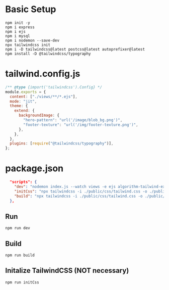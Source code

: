 # Basic Setup

```
npm init -y
npm i express
npm i ejs
npm i mysql
npm i nodemon --save-dev
npx tailwindcss init
npm i -D tailwindcss@latest postcss@latest autoprefixer@latest
npm install -D @tailwindcss/typography
```

# tailwind.config.js

```js
/** @type {import('tailwindcss').Config} */
module.exports = {
  content: ["./views/**/*.ejs"],
  mode: "jit",
  theme: {
    extend: {
      backgroundImage: {
        "hero-pattern": "url('/image/blob_bg.png')",
        "footer-texture": "url('/img/footer-texture.png')",
      },
    },
  },
  plugins: [require("@tailwindcss/typography")],
};
```

# package.json

```json
  "scripts": {
    "dev": "nodemon index.js --watch views -e ejs algorithm-tailwind-express-ejs/index.js --exec \"npm run build\"",
    "initCss": "npx tailwindcss -i ./public/css/tailwind.css -o ./public/css/styles.css --watch",
    "build": "npx tailwindcss -i ./public/css/tailwind.css -o ./public/css/styles.css && nodemon index.js"
  },
```

## Run

```
npm run dev
```

## Build

```
npm run build
```

## Initalize TailwindCSS (NOT necessary)

```
npm run initCss
```
